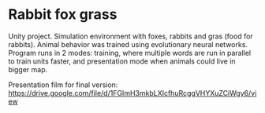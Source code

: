 # Rabbit fox grass
Unity project. Simulation environment with foxes, rabbits and gras (food for rabbits). Animal behavior was trained using evolutionary neural networks.
Program runs in 2 modes: training, where multiple words are run in parallel to train units faster, and presentation mode when animals could live in bigger map.

Presentation film for final version:
https://drive.google.com/file/d/1FGImH3mkbLXIcfhuRcggVHYXuZCiWgy6/view
